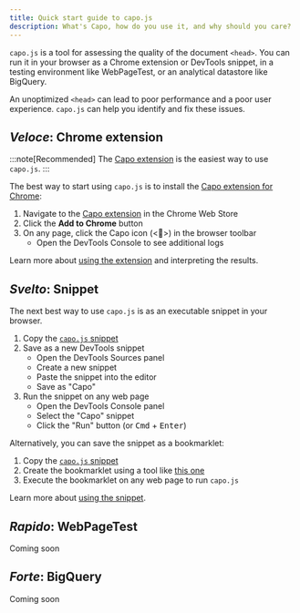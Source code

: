 ```yaml
---
title: Quick start guide to capo.js
description: What's Capo, how do you use it, and why should you care?
---
```


`capo.js` is a tool for assessing the quality of the document `<head>`. You can run it in your browser as a Chrome extension or DevTools snippet, in a testing environment like WebPageTest, or an analytical datastore like BigQuery.

An unoptimized `<head>` can lead to poor performance and a poor user experience. `capo.js` can help you identify and fix these issues.

## _Veloce_: Chrome extension

:::note[Recommended]
The [Capo extension](https://chrome.google.com/webstore/detail/capo-get-your-%3Chead%3E-in-o/ohabpnaccigjhkkebjofhpmebofgpbeb) is the easiest way to use `capo.js`.
:::

The best way to start using `capo.js` is to install the [Capo extension for Chrome](https://chrome.google.com/webstore/detail/capo-get-your-%3Chead%3E-in-o/ohabpnaccigjhkkebjofhpmebofgpbeb):

1. Navigate to the [Capo extension](https://chrome.google.com/webstore/detail/capo-get-your-%3Chead%3E-in-o/ohabpnaccigjhkkebjofhpmebofgpbeb) in the Chrome Web Store
2. Click the **Add to Chrome** button
3. On any page, click the Capo icon (&lt;👤>) in the browser toolbar
    - Open the DevTools Console to see additional logs

Learn more about [using the extension](/guides/extension/) and interpreting the results.

## _Svelto_: Snippet

The next best way to use `capo.js` is as an executable snippet in your browser.

1. Copy the [`capo.js` snippet](https://raw.githubusercontent.com/rviscomi/capo.js/main/capo.js)
2. Save as a new DevTools snippet
    - Open the DevTools Sources panel
    - Create a new snippet
    - Paste the snippet into the editor
    - Save as "Capo"
3. Run the snippet on any web page
    - Open the DevTools Console panel
    - Select the "Capo" snippet
    - Click the "Run" button (or <kbd>Cmd</kbd> + <kbd>Enter</kbd>)

Alternatively, you can save the snippet as a bookmarklet:

1. Copy the [`capo.js` snippet](https://raw.githubusercontent.com/rviscomi/capo.js/main/capo.js)
2. Create the bookmarklet using a tool like [this one](https://caiorss.github.io/bookmarklet-maker/)
3. Execute the bookmarklet on any web page to run `capo.js`

Learn more about [using the snippet](/guides/snippet/).

## _Rapido_: WebPageTest

Coming soon

## _Forte_: BigQuery

Coming soon